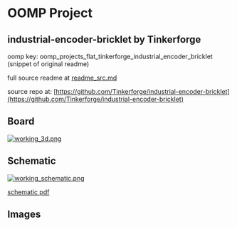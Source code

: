 # OOMP Project  
## industrial-encoder-bricklet  by Tinkerforge  
  
oomp key: oomp_projects_flat_tinkerforge_industrial_encoder_bricklet  
(snippet of original readme)  
  
  
  full source readme at [readme_src.md](readme_src.md)  
  
source repo at: [https://github.com/Tinkerforge/industrial-encoder-bricklet](https://github.com/Tinkerforge/industrial-encoder-bricklet)  
## Board  
  
[![working_3d.png](working_3d_600.png)](working_3d.png)  
## Schematic  
  
[![working_schematic.png](working_schematic_600.png)](working_schematic.png)  
  
[schematic pdf](working_schematic.pdf)  
## Images  
